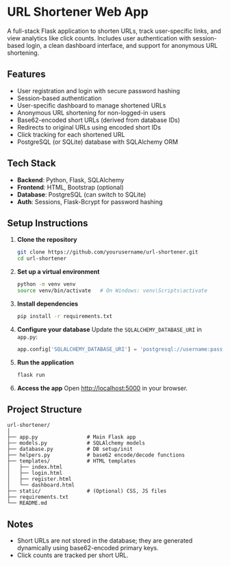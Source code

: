 # URL Shortener Web App

A full-stack Flask application to shorten URLs, track user-specific links, and view analytics like click counts. Includes user authentication with session-based login, a clean dashboard interface, and support for anonymous URL shortening.

## Features

- User registration and login with secure password hashing
- Session-based authentication
- User-specific dashboard to manage shortened URLs
- Anonymous URL shortening for non-logged-in users
- Base62-encoded short URLs (derived from database IDs)
- Redirects to original URLs using encoded short IDs
- Click tracking for each shortened URL
- PostgreSQL (or SQLite) database with SQLAlchemy ORM

## Tech Stack

- **Backend**: Python, Flask, SQLAlchemy
- **Frontend**: HTML, Bootstrap (optional)
- **Database**: PostgreSQL (can switch to SQLite)
- **Auth**: Sessions, Flask-Bcrypt for password hashing

## Setup Instructions

1. **Clone the repository**
   ```bash
   git clone https://github.com/yourusername/url-shortener.git
   cd url-shortener
   ```

2. **Set up a virtual environment**
   ```bash
   python -m venv venv
   source venv/bin/activate   # On Windows: venv\Scripts\activate
   ```

3. **Install dependencies**
   ```bash
   pip install -r requirements.txt
   ```

4. **Configure your database**
   Update the `SQLALCHEMY_DATABASE_URI` in `app.py`:
   ```python
   app.config['SQLALCHEMY_DATABASE_URI'] = 'postgresql://username:password@localhost/yourdbname'
   ```

5. **Run the application**
   ```bash
   flask run
   ```

6. **Access the app**
   Open [http://localhost:5000](http://localhost:5000) in your browser.

## Project Structure

```
url-shortener/
│
├── app.py                # Main Flask app
├── models.py             # SQLAlchemy models
├── database.py           # DB setup/init
├── helpers.py            # base62 encode/decode functions
├── templates/            # HTML templates
│   ├── index.html
│   ├── login.html
│   ├── register.html
│   └── dashboard.html
├── static/               # (Optional) CSS, JS files
├── requirements.txt
└── README.md
```

## Notes

- Short URLs are not stored in the database; they are generated dynamically using base62-encoded primary keys.
- Click counts are tracked per short URL.
